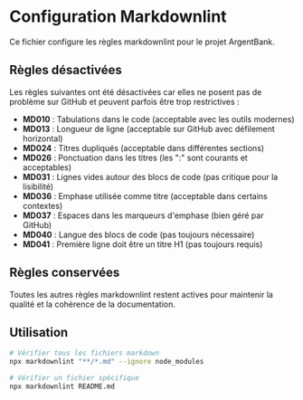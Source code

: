 <!-- @format -->

# Configuration Markdownlint

Ce fichier configure les règles markdownlint pour le projet ArgentBank.

## Règles désactivées

Les règles suivantes ont été désactivées car elles ne posent pas de problème sur GitHub et peuvent parfois être trop restrictives :

- **MD010** : Tabulations dans le code (acceptable avec les outils modernes)
- **MD013** : Longueur de ligne (acceptable sur GitHub avec défilement horizontal)
- **MD024** : Titres dupliqués (acceptable dans différentes sections)
- **MD026** : Ponctuation dans les titres (les ":" sont courants et acceptables)
- **MD031** : Lignes vides autour des blocs de code (pas critique pour la lisibilité)
- **MD036** : Emphase utilisée comme titre (acceptable dans certains contextes)
- **MD037** : Espaces dans les marqueurs d'emphase (bien géré par GitHub)
- **MD040** : Langue des blocs de code (pas toujours nécessaire)
- **MD041** : Première ligne doit être un titre H1 (pas toujours requis)

## Règles conservées

Toutes les autres règles markdownlint restent actives pour maintenir la qualité et la cohérence de la documentation.

## Utilisation

```bash
# Vérifier tous les fichiers markdown
npx markdownlint "**/*.md" --ignore node_modules

# Vérifier un fichier spécifique
npx markdownlint README.md
```
